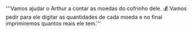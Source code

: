 '''Vamos ajudar o Arthur a contar as moedas do cofrinho dele. 💰
   Vamos pedir para ele digitar as quantidades de cada moeda e 
   no final imprimiremos quantos reais ele tem.'''
